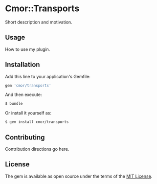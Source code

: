 # Cmor::Transports
Short description and motivation.

## Usage
How to use my plugin.

## Installation
Add this line to your application's Gemfile:

```ruby
gem 'cmor/transports'
```

And then execute:
```bash
$ bundle
```

Or install it yourself as:
```bash
$ gem install cmor/transports
```

## Contributing
Contribution directions go here.

## License
The gem is available as open source under the terms of the [MIT License](https://opensource.org/licenses/MIT).

